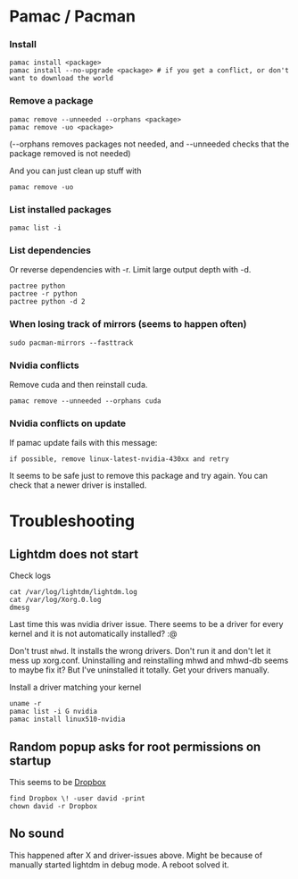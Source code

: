 Pamac / Pacman
==============

### Install

    pamac install <package>
    pamac install --no-upgrade <package> # if you get a conflict, or don't want to download the world

### Remove a package

    pamac remove --unneeded --orphans <package>
    pamac remove -uo <package>

(--orphans removes packages not needed, and --unneeded checks that the package removed is not needed)

And you can just clean up stuff with

    pamac remove -uo

### List installed packages

    pamac list -i

### List dependencies

Or reverse dependencies with -r. Limit large output depth with -d.

    pactree python
    pactree -r python
    pactree python -d 2

### When losing track of mirrors (seems to happen often)

    sudo pacman-mirrors --fasttrack

### Nvidia conflicts

Remove cuda and then reinstall cuda.

    pamac remove --unneeded --orphans cuda

### Nvidia conflicts on update

If pamac update fails with this message:

    if possible, remove linux-latest-nvidia-430xx and retry

It seems to be safe just to remove this package and try again. You can check that a newer driver is installed.

# Troubleshooting

## Lightdm does not start

Check logs

    cat /var/log/lightdm/lightdm.log
    cat /var/log/Xorg.0.log
    dmesg

Last time this was nvidia driver issue. There seems to be a driver for every kernel and it is not automatically installed? :@

Don't trust `mhwd`. It installs the wrong drivers. Don't run it and don't let it mess up xorg.conf. Uninstalling and reinstalling mhwd and mhwd-db seems to maybe fix it? But I've uninstalled it totally. Get your drivers manually.

Install a driver matching your kernel

    uname -r
    pamac list -i G nvidia
    pamac install linux510-nvidia

## Random popup asks for root permissions on startup

This seems to be [Dropbox](https://askubuntu.com/questions/1062568/dropbox-asks-authentication-is-needed-to-run-usr-sh-as-the-super-user)

    find Dropbox \! -user david -print
    chown david -r Dropbox

## No sound

This happened after X and driver-issues above. Might be because of manually started lightdm in debug mode. A reboot solved it.
